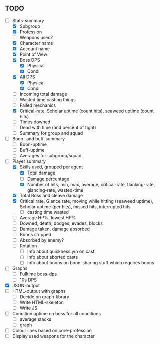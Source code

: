 
## TODO

* [ ] Stats-summary
  * [x] Subgroup
  * [x] Profession
  * [ ] Weapons used?
  * [x] Character name
  * [x] Account name
  * [x] Point of View
  * [x] Boss DPS
    * [x] Physical
    * [x] Condi
  * [x] All DPS
    * [x] Physical
    * [x] Condi
  * [ ] Incoming total damage
  * [ ] Wasted time casting things
  * [ ] Failed mechanics
  * [x] Critical-rate, Scholar uptime (count hits), seaweed uptime (count hits)
  * [ ] Times downed
  * [ ] Dead with time (and percent of fight)
  * [ ] Summary for group and squad
* [ ] Boon- and buff-summary
  * [ ] Boon-uptime
  * [ ] Buff-uptime
  * [ ] Averages for subgroup/squad
* [ ] Player summary
  * [x] Skills used, grouped per agent
    * [x] Total damage
    * [ ] Damage percentage
    * [x] Number of hits, min, max, average, critical-rate, flanking-rate, glancing-rate, wasted-time
  * [x] Total Boss and cleave damage
  * [x] Critical rate, Glance rate, moving while hitting (seaweed uptime), Scholar uptime (per hits), missed hits, interrupted hits
    * [ ] casting time wasted
  * [ ] Average HP%, lowest HP%
  * [ ] Downed, death, dodges, evades, blocks
  * [ ] Damage taken, damage absorbed
  * [ ] Boons stripped
  * [ ] Absorbed by enemy?
  * [ ] Rotation
    * [ ] Info about quickness y/n on cast
    * [ ] Info about aborted casts
    * [ ] Info about boons on boon-sharing stuff which requires boons
* [ ] Graphs
  * [ ] Fulltime boss-dps
  * [ ] 10s DPS
* [x] JSON-output
* [ ] HTML-output with graphs
  * [ ] Decide on graph-library
  * [ ] Write HTML-skeleton
  * [ ] Write JS
* [ ] Condition uptime on boss for all conditions
  * [ ] average stacks
  * [ ] graph
* [ ] Colour lines based on core-profession
* [ ] Display used weapons for the character
